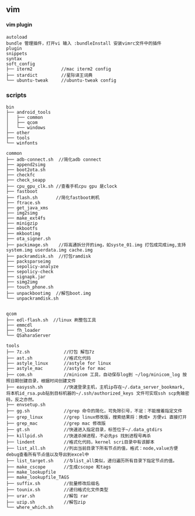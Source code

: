 ## vim

#### vim plugin
	autoload
	bundle 管理插件，打开vi 输入 :bundleInstall 安装vimrc文件中的插件
	plugin
	snippets
	syntax
	soft_config
	├── iterm2           //mac iterm2 config
	├── stardict         //星际译王词典
	└── ubuntu-tweak     //ubuntu-tweak config

### scripts
	bin
	├── android_tools
	│   ├── common
	│   ├── qcom
	│   └── windows
	├── other
	├── tools
	└── winfonts

	common
	├── adb-connect.sh  //简化adb connect
	├── append2simg
	├── boot2ota.sh
	├── checkfc
	├── check_seapp
	├── cpu_gpu_clk.sh //查看手机cpu gpu 是clock
	├── fastboot
	├── flash.sh       //简化fastboot刷机
	├── ftrace.sh
	├── get_java_xms
	├── img2simg
	├── make_ext4fs
	├── minigzip
	├── mkbootfs
	├── mkbootimg
	├── ota_signer.sh
	├── packimage.sh    //将高通拆分开的img，如syste_01.img 打包成完成img,支持system.img userdata.img cache.img
	├── packramdisk.sh  //打包ramdisk
	├── packsparseimg
	├── sepolicy-analyze
	├── sepolicy-check
	├── signapk.jar
	├── simg2img
	├── touch_phone.sh
	├── unpackbootimg  //解包boot.img
	└── unpackramdisk.sh


	qcom
	├── edl-flash.sh  //linux 刷整包工具
	├── emmcdl
	├── fh_loader
	└── QSaharaServer

	tools
	├── 7z.sh             //打包 解包7z
	├── ast.sh            //格式化代码
	├── astyle_linux      //astyle for linux
	├── astyle_mac        //astyle for mac
	├── com.sh            //minicom 工具，自动保存log到 ~/log/minicom_log 按照日期创建目录，根据时间创建文件
	├── easyssh.sh        //快速登录主机，主机ip存在~/.data_server_bookmark, 将本机id_rsa.pub贴到目标机器的~/.ssh/authorized_keys 文件可实现ssh scp免输密码，反之亦然。
	├── envsetup.sh
	├── gg.sh             //grep 命令的简化，可免除引号，不足：不能搜着指定文件
	├── grep_linux        //grep linux修改版，搜索结果将：换成+ 方便vi 直接打开
	├── grep_mac          //grep mac 修改版
	├── gt.sh             //快速进入指定目录，标签位于~/.data_gtdirs
	├── killpid.sh        //快速杀掉进程，不必先ps 找到进程号再杀
	├── lindent           //格式化代码，kernel scri目录中有该脚本
	├── list_all.sh       //列出当前目录下所有节点的值，格式：node,value方便debug查看所有节点值以及导出到excel中
	├── list_target.sh    //与list_all类似，递归遍历所有目录下指定节点的值。
	├── make_cscope       //生成cscope 和tags
	├── make_lookupfile
	├── make_lookupfile_TAGS
	├── suffix.sh         //批量修改后缀名
	├── tounix.sh         //递归格式化文件类型
	├── urar.sh           //解包 rar
	├── uzip.sh           //解包zip
	└── where_which.sh
